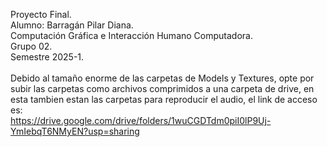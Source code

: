 Proyecto Final.<BR>
Alumno: Barragán Pilar Diana.<BR>
Computación Gráfica e Interacción Humano Computadora.<BR>
Grupo 02.<BR>
Semestre 2025-1.<BR><BR>
Debido al tamaño enorme de las carpetas de Models y Textures, opte por subir las carpetas como archivos comprimidos a una carpeta de drive, en esta tambien estan las carpetas para reproducir el audio, el link de acceso es: <BR> https://drive.google.com/drive/folders/1wuCGDTdm0piI0lP9Uj-YmIebqT6NMyEN?usp=sharing
